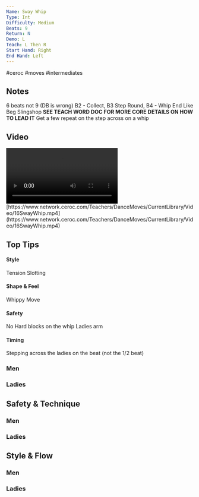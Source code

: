 ```yaml
---
Name: Sway Whip
Type: Int
Difficulty: Medium
Beats: 9
Return: N
Demo: L
Teach: L Then R
Start Hand: Right
End Hand: Left
---
```


#ceroc #moves #intermediates
## Notes
6 beats not 9 (DB is wrong)
B2 - Collect, B3 Step Round, B4 - Whip
End Like Beg Slingshop
**SEE TEACH WORD DOC FOR MORE CORE DETAILS ON HOW TO LEAD IT**
Get a few repeat on the step across on a whip

## Video
<video controls>
    <source src="https://www.network.ceroc.com/Teachers/DanceMoves/CurrentLibrary/Video/16SwayWhip.mp4" type="video/mp4">
    
</video>
[https://www.network.ceroc.com/Teachers/DanceMoves/CurrentLibrary/Video/16SwayWhip.mp4](https://www.network.ceroc.com/Teachers/DanceMoves/CurrentLibrary/Video/16SwayWhip.mp4)


## Top Tips

#### Style
Tension
Slotting

#### Shape & Feel
Whippy Move

#### Safety
No Hard blocks on the whip
Ladies arm

#### Timing
Stepping across the ladies on the beat (not the 1/2 beat)

### Men

### Ladies

## Safety & Technique
### Men

### Ladies

## Style & Flow


### Men

### Ladies


